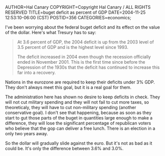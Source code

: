 AUTHOR=Hal Canary
COPYRIGHT=Copyright Hal Canary / ALL RIGHTS RESERVED
TITLE=buget deficit as percent of GDP
DATE=2004-11-25 12:53:10-06:00 (CST)
POSTID=356
CATEGORIES=economics;

I've been worrying about the federal buget deficit and its effect on the value of the dollar. Here's what Tresury has to say:

> At 3.6 percent of GDP, the 2004 deficit is up from the 2003 level of 3.5 percent of GDP and is the highest level since 1993.
> 
> The deficit increased in 2004 even though the recession officially ended in November 2001. This is the first time since before the Depression of the 1930s that the deficit has continued to increase this far into a recovery.

Nations in the eurozone are required to keep their deficits under 3% GDP. They don't always meet this goal, but it is a real goal for them.

The administration here has shown no desire to keep deficits in check. They will not cut military spending and they will not fail to cut more taxes, so theoreticaly, they will have to cut non-military spending (another conservative goal). I don't see that happening, because as soon as they start to gut those parts of the buget in quantities large enough to make a difference, they will lose the significant percentage of republican voters who believe that the gop can deliver a free lunch. There is an election in a only two years away.

So the dollar will gradually slide against the euro. But it's not as bad as it could be. It's only the difference between 3.6% and 3.0%.
